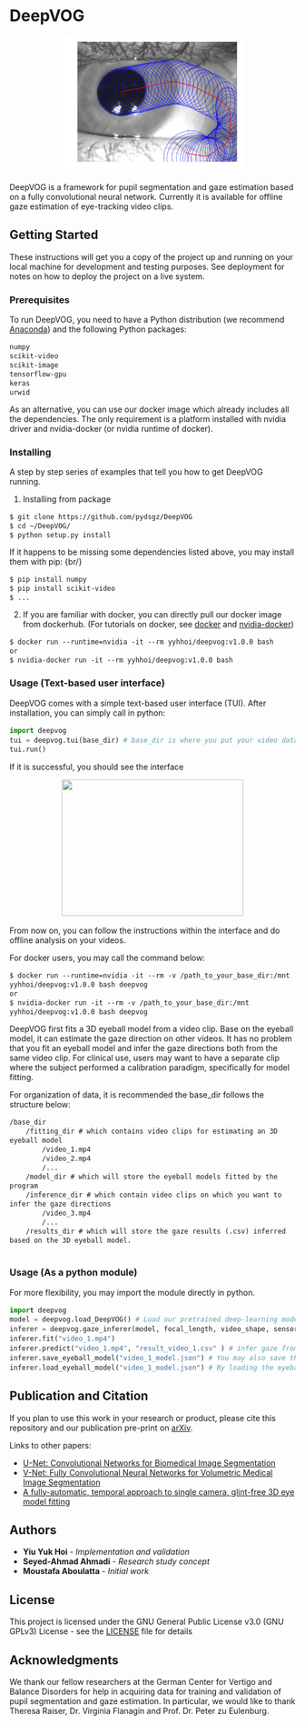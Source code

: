 # DeepVOG
<p align="center"> 
<img width="320" height="240" src="ellipsoids.png">
</p>
DeepVOG is a framework for pupil segmentation and gaze estimation based on a fully convolutional neural network. Currently it is available for offline gaze estimation of eye-tracking video clips.

## Getting Started

These instructions will get you a copy of the project up and running on your local machine for development and testing purposes. See deployment for notes on how to deploy the project on a live system.

### Prerequisites

To run DeepVOG, you need to have a Python distribution (we recommend [Anaconda](https://www.anaconda.com/)) and the following Python packages:

```
numpy
scikit-video
scikit-image
tensorflow-gpu
keras
urwid
```
As an alternative, you can use our docker image which already includes all the dependencies. The only requirement is a platform installed with nvidia driver and nvidia-docker (or nvidia runtime of docker).
### Installing
A step by step series of examples that tell you how to get DeepVOG running.<br/>
1. Installing from package

```
$ git clone https://github.com/pydsgz/DeepVOG
$ cd ~/DeepVOG/
$ python setup.py install
```
If it happens to be missing some dependencies listed above, you may install them with pip: {br/}
```
$ pip install numpy
$ pip install scikit-video
$ ...
```
2. If you are familiar with docker, you can directly pull our docker image from dockerhub. (For tutorials on docker, see [docker](https://docs.docker.com/install/) and [nvidia-docker](https://github.com/NVIDIA/nvidia-docker))

```
$ docker run --runtime=nvidia -it --rm yyhhoi/deepvog:v1.0.0 bash
or
$ nvidia-docker run -it --rm yyhhoi/deepvog:v1.0.0 bash
```

### Usage (Text-based user interface)
DeepVOG comes with a simple text-based user interface (TUI). After installation, you can simply call in python:
```python
import deepvog
tui = deepvog.tui(base_dir) # base_dir is where you put your video data.
tui.run()
```

If it is successful, you should see the interface<br/>

<p align="center"> 
<img width="320" height="240" src="https://i.imgur.com/0zc13mv.png">
</p>
From now on, you can follow the instructions within the interface and do offline analysis on your videos.<br/>

For docker users, you may call the command below:<br/>
```
$ docker run --runtime=nvidia -it --rm -v /path_to_your_base_dir:/mnt yyhhoi/deepvog:v1.0.0 bash deepvog
or
$ nvidia-docker run -it --rm -v /path_to_your_base_dir:/mnt yyhhoi/deepvog:v1.0.0 bash deepvog
```
DeepVOG first fits a 3D eyeball model from a video clip. Base on the eyeball model, it can estimate the gaze direction on other videos. It has no problem that you fit an eyeball model and infer the gaze directions both from the same video clip. For clinical use, users may want to have a separate clip where the subject performed a calibration paradigm, specifically for model fitting. <br/>

For organization of data, it is recommended the base_dir follows the structure below: <br/>
```
/base_dir
    /fitting_dir # which contains video clips for estimating an 3D eyeball model
        /video_1.mp4
        /video_2.mp4
        /...
    /model_dir # which will store the eyeball models fitted by the program
    /inference_dir # which contain video clips on which you want to infer the gaze directions
        /video_3.mp4
        /...
    /results_dir # which will store the gaze results (.csv) inferred based on the 3D eyeball model.
        
```
### Usage (As a python module)
For more flexibility, you may import the module directly in python.
```python
import deepvog
model = deepvog.load_DeepVOG() # Load our pretrained deep-learning model
inferer = deepvog.gaze_inferer(model, focal_length, video_shape, sensor_size) # it requires information of your camera's focal length and sensor size, which should be available in product manual. 
inferer.fit("video_1.mp4")
inferer.predict("video_1.mp4", "result_video_1.csv" ) # infer gaze from "video_1.mp4" and output the results into "result_video_1.csv"
inferer.save_eyeball_model("video_1_model.json") # You may also save the eyeball model for gaze inference on videos obtained in the same experiment settings
inferer.load_eyeball_model("video_1_model.json") # By loading the eyeball model, you don't need to fit the model again with inferer.fit("video_1.mp4")


```
## Publication and Citation

If you plan to use this work in your research or product, please cite this repository and our publication pre-print on [arXiv](https://arxiv.org/). 

Links to other papers:
- [U-Net: Convolutional Networks for Biomedical Image Segmentation
](https://arxiv.org/abs/1505.04597)
- [V-Net: Fully Convolutional Neural Networks for Volumetric Medical Image Segmentation](https://arxiv.org/abs/1606.04797)
- [A fully-automatic, temporal approach to single camera, glint-free 3D eye model fitting](https://www.cl.cam.ac.uk/research/rainbow/projects/eyemodelfit/)
## Authors

* **Yiu Yuk Hoi** - *Implementation and validation*
* **Seyed-Ahmad Ahmadi** - *Research study concept*
* **Moustafa Aboulatta** - *Initial work*

## License

This project is licensed under the GNU General Public License v3.0 (GNU GPLv3) License - see the [LICENSE](LICENSE) file for details

## Acknowledgments

We thank our fellow researchers at the German Center for Vertigo and Balance Disorders for help in acquiring data for training and validation of pupil segmentation and gaze estimation. In particular, we would like to thank Theresa Raiser, Dr. Virginia Flanagin and Prof. Dr. Peter zu Eulenburg.
